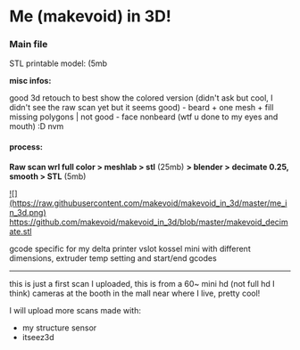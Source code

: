 # Me (makevoid) in 3D!

### Main file

STL printable model: (5mb

**misc infos:**

good 3d retouch to best show the colored version (didn't ask but cool, I didn't see the raw scan yet but it seems good) - beard + one mesh + fill missing polygons | not good - face nonbeard (wtf u done to my eyes and mouth) :D nvm 

#### process:

**Raw scan wrl full color > meshlab > stl** (25mb) **> blender > decimate 0.25, smooth > STL** (5mb)

<a href="https://github.com/makevoid/makevoid_in_3d/blob/master/makevoid_decimate.stl">
![](https://raw.githubusercontent.com/makevoid/makevoid_in_3d/master/me_in_3d.png)
https://github.com/makevoid/makevoid_in_3d/blob/master/makevoid_decimate.stl
</a>


gcode specific for my delta printer vslot kossel mini with different dimensions, extruder temp setting and start/end gcodes

---

this is just a first scan I uploaded, this is from a 60~ mini hd (not full hd I think) cameras at the booth in the mall near where I live, pretty cool!

I will upload more scans made with:

- my structure sensor
- itseez3d
